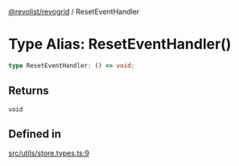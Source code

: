[@revolist/revogrid](README.md) / ResetEventHandler

# Type Alias: ResetEventHandler()

```ts
type ResetEventHandler: () => void;
```

## Returns

`void`

## Defined in

[src/utils/store.types.ts:9](https://github.com/revolist/revogrid/blob/13653d8ee505d63a363463d1b61354eec56320a1/src/utils/store.types.ts#L9)
